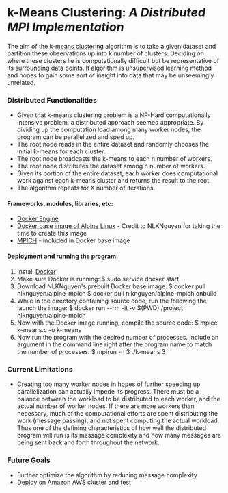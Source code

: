 # k-Means Clustering: *A Distributed MPI Implementation*

The aim of the [k-means clustering](https://en.wikipedia.org/wiki/K-means_clustering) algorithm is to take a given dataset and partition these observations up into k number of clusters. Deciding on where these clusters lie is computationally difficult but  be representative of its surrounding data points. It algorithm is [unsupervised learning](https://en.wikipedia.org/wiki/Unsupervised_learning) method and hopes to gain some sort of insight into data that may be unseemingly unrelated.

### Distributed Functionalities

- Given that k-means clustering problem is a NP-Hard computationally intensive problem, a distributed approach seemed appropriate. By dividing up the computation load among many worker nodes, the program can be parallelized and sped up.
- The root node reads in the entire dataset and randomly chooses the initial k-means for each cluster.
- The root node broadcasts the k-means to each n number of workers.
- The root node distributes the dataset among n number of workers.
- Given its portion of the entire dataset, each worker does computational work against each k-means cluster and returns the result to the root.
- The algorithm repeats for X number of iterations.

#### Frameworks, modules, libraries, etc:
- [Docker Engine](https://docs.docker.com/engine/installation/linux/ubuntulinux/)
- [Docker base image of Alpine Linux](https://hub.docker.com/r/nlknguyen/alpine-mpich/) - Credit to NLKNguyen for taking the time to create this image
- [MPICH](https://www.mpich.org/documentation/guides/) - included in Docker base image

#### Deployment and running the program:
1. Install [Docker](https://docs.docker.com/engine/installation/linux/ubuntulinux/)
2. Make sure Docker is running:
    $ sudo service docker start
3. Download NLKNguyen's prebuilt Docker base image:
    $ docker pull nlknguyen/alpine-mpich
    $ docker pull nlknguyen/alpine-mpich:onbuild
4. While in the directory containing source code, run the following the launch the image:
    $ docker run --rm -it -v $(PWD):/project nlknguyen/alpine-mpich
5. Now with the Docker image running, compile the source code:
    $ mpicc k-means.c -o k-means
6. Now run the program with the desired number of processes. Include an argument in the command line right after the program name to match the number of processes:
    $ mpirun -n 3 ./k-means 3

### Current Limitations
- Creating too many worker nodes in hopes of further speeding up parallelization can actually impede its progress. There must be a balance between the workload to be distributed to each worker, and the actual number of worker nodes. If there are more workers than necessary, much of the computational efforts are spent distributing the work (message passing), and not spent computing the actual workload. Thus one of the defining characteristics of how well the distributed program will run is its message complexity and how many messages are being sent back and forth throughout the network.

### Future Goals
- Further optimize the algorithm by reducing message complexity
- Deploy on Amazon AWS cluster and test

